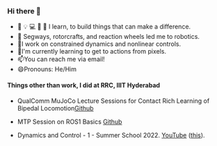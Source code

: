 ### Hi there 👋

- 📃 💡 💻 📝 🔧 I learn, to build things that can make a difference. 
- 🔦 Segways, rotorcrafts, and reaction wheels led me to robotics. 
- 🔭I work on constrained dynamics and nonlinear controls. 
- 🌱I'm currently learning to get to actions from pixels.
- 📫You can reach me via email!
- 😄Pronouns: He/Him

#### Things other than work, I did at RRC, IIIT Hyderabad

- QualComm MuJoCo Lecture Sessions for Contact Rich Learning of Bipedal Locomotion[Github](https://github.com/arachakonda/Qualcomm-MuJoCo)

- MTP Session on ROS1 Basics [Github](https://github.com/arachakonda/MTP-0723)

- Dynamics and Control - 1 - Summer School 2022. [YouTube](https://youtube.com/playlist?list=PLoy_JcjmT4hxKOPdmwj_KjN6lO84J253o) ([this](https://www.youtube.com/watch?v=-8B6lbdl3dk&list=PLoy_JcjmT4hxKOPdmwj_KjN6lO84J253o&index=14)).


<!--
**arachakonda/arachakonda** is a ✨ _special_ ✨ repository because its `README.md` (this file) appears on your GitHub profile.

Here are some ideas to get you started:

- 🔭 I’m currently working on ...
- 🌱 I’m currently learning ...
- 👯 I’m looking to collaborate on ...
- 🤔 I’m looking for help with ...
- 💬 Ask me about ...
- 📫 How to reach me: ...
- 😄 Pronouns: ...
- ⚡ Fun fact: ...
-->
